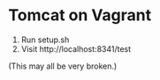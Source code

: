 # Tomcat on Vagrant

1. Run setup.sh
2. Visit http://localhost:8341/test

(This may all be very broken.)
